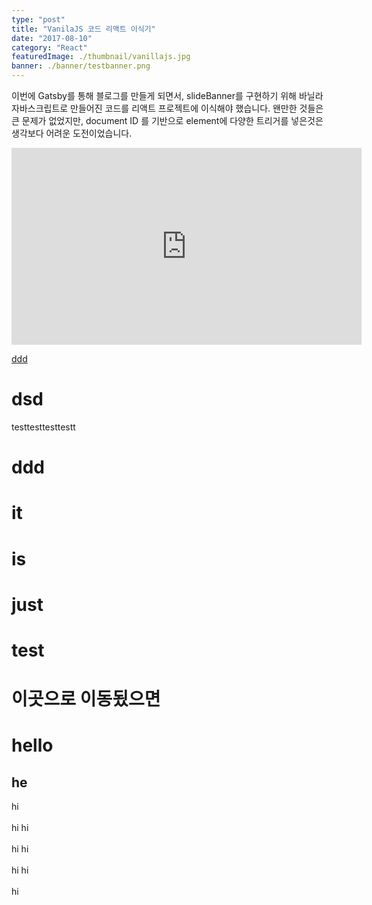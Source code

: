 ```yaml
---
type: "post"
title: "VanilaJS 코드 리액트 이식기"
date: "2017-08-10"
category: "React"
featuredImage: ./thumbnail/vanillajs.jpg
banner: ./banner/testbanner.png
---
```


이번에 Gatsby를 통해 블로그를 만들게 되면서, slideBanner를 구현하기 위해 바닐라 자바스크립트로 만들어진 코드를 리액트 프로젝트에 이식해야 했습니다. 왠만한 것들은 큰 문제가 없었지만, document ID 를 기반으로 element에 다양한 트리거를 넣은것은 생각보다 어려운 도전이었습니다.

<iframe width="560" height="315" src="https://www.youtube.com/embed/4n0xNbfJLR8" frameborder="0" allowfullscreen></iframe>

[ddd](#dsd)

# dsd

testtesttesttestt

# ddd

# it

# is

# just

# test

<h1 id="dsd">이곳으로 이동됬으면</h1>

# hello

## he

hi<br></br>hi
hi<br></br>hi
hi<br></br>hi
hi<br></br>hi
